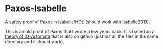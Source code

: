 # Paxos-Isabelle
A safety proof of Paxos in Isabelle/HOL (should work with Isabelle2019).

This is an old proof of Paxos that I wrote a few years back.
It is based on a [theory of IO-Automata](https://github.com/nano-o/IO-Automata) that is also on github (just put all the files in the same directory and it should work).
